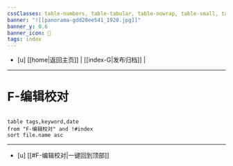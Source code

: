 ```yaml
---
cssClasses: table-numbers, table-tabular, table-nowrap, table-small, table-lines, row-lines, col-lines, row-alt, table-max
banner: "![[panorama-gdd28ee541_1920.jpg]]"
banner_y: 0.6
banner_icon: 🍋
tags: index
---
```


- [u]	[[home|返回主页]] | [[index-G|发布归档]] |

---

# F-编辑校对

```dataview 

table tags,keyword,date
from "F-编辑校对" and !#index
sort file.name asc

```
---
- [u] [[#F-编辑校对|一键回到顶部]]